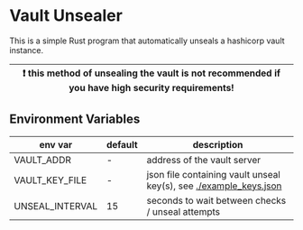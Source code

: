 # Vault Unsealer
This is a simple Rust program that automatically unseals a hashicorp vault instance.

| :exclamation: this method of unsealing the vault is not recommended if you have high security requirements!  |
|-----------------------------------------|


## Environment Variables

| env var    | default | description |
| ---------- | ------- | ----------- |
| VAULT_ADDR |    -    | address of the vault server |
| VAULT_KEY_FILE | - | json file containing vault unseal key(s), see [./example_keys.json](./example_keys.json) |
| UNSEAL_INTERVAL | 15 | seconds to wait between checks / unseal attempts |
